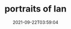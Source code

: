 ---
title: portraits of Ian
date: '2021-09-22T03:59:04'
tags:
  - portfolio
images:
  - src: '2021-ian/profile.jpg'
    alt: 'Ian standing and looking with mountains in the background'
    style: left
  - src: '2021-ian/portrait.jpg'
    alt: 'a portrait of Ian at sunrise'
    style: right
---